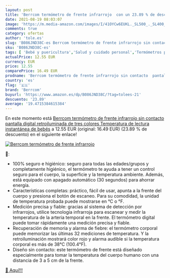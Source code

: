 ```yaml
---
layout: post
title: 'Berrcom termómetro de frente infrarrojo  con un 23.89 % de descuento'
date: 2021-08-19 08:03:07
image: 'https://m.media-amazon.com/images/I/41OYCw6EUKL._SL500_._SL400_.jpg'
comments: true
category: ofertas
author: 'tole.es'
slug: 'B086JND38C-es Berrcom termómetro de frente infrarrojo sin contacto...'
sku: 'B086JND38C-es'
tags: [ 'Bebé y puericultura','Salud y cuidado personal','Termómetros para bebé','bebés','berrcom', ]
actualPrice: 12.55 EUR
currency: EUR
price: 12.55
comparePrice: 16.49 EUR
prodname: 'Berrcom termómetro de frente infrarrojo sin contacto  pantalla digital retroiluminada de tres colores Temperatura de lectura instantánea de bebés'
country: 'es'
flag: '🇪🇸'
brand: 'Berrcom'
buyurl: 'https://www.amazon.es/dp/B086JND38C/?tag=tolees-21'
descuento: '23.89'
average: '19.4715384615384'
---
```


En este momento está [Berrcom termómetro de frente infrarrojo sin contacto  pantalla digital retroiluminada de tres colores Temperatura de lectura instantánea de bebés](https://www.amazon.es/dp/B086JND38C/?tag=tolees-21) a 12.55 EUR (original: 16.49 EUR) (23.89 %  de descuento) en el siguiente enlace!

[![Berrcom termómetro de frente infrarrojo ](https://m.media-amazon.com/images/I/41OYCw6EUKL._SL500_._SL400_.jpg)](https://www.amazon.es/dp/B086JND38C/?tag=tolees-21)

🔎:

- 100% seguro e higiénico: seguro para todas las edades/grupos y completamente higiénico, el termómetro te ayuda a tener un control seguro para el cuerpo, la superficie y la temperatura ambiente. Además, está equipado con apagado automático (30 segundos) para ahorrar energía.
- Características completas: práctico, fácil de usar, apunta a la frente del cuerpo y presiona el botón de escaneo. Para su comodidad, la unidad de temperatura probada puede mostrarse en °C o °F.
- Medición precisa y fiable: gracias al sistema de detección por infrarrojos, utilice tecnología infrarroja para escanear y medir la temperatura de la arteria temporal en la frente. El termómetro digital puede tomar rápidamente una medición precisa y fiable.
- Recuperación de memoria y alarma de fiebre: el termómetro corporal puede memorizar las últimas 32 mediciones de temperatura. Y la retroiluminación mostrará color rojo y alarma audible si la temperatura corporal es más de 38°C (100.4°F).
- Diseño sin contacto: este termómetro de frente está diseñado especialmente para tomar la temperatura del cuerpo humano con una distancia de 3 a 5 cm de la frente.

[🛒 Aquí!!!](https://www.amazon.es/dp/B086JND38C/?tag=tolees-21)

